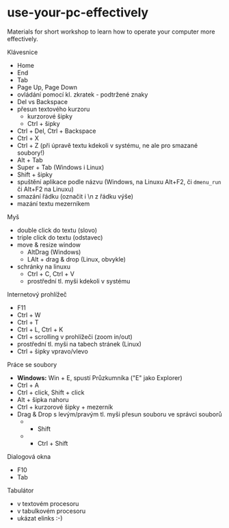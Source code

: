 # use-your-pc-effectively
Materials for short workshop to learn how to operate your computer more effectively.

Klávesnice
- Home
- End
- Tab
- Page Up, Page Down
- ovládání pomocí kl. zkratek - podtržené znaky
- Del vs Backspace
- přesun textového kurzoru
  - kurzorové šipky
  - Ctrl + šipky
- Ctrl + Del, Ctrl + Backspace
- Ctrl + X
- Ctrl + Z (při úpravě textu kdekoli v systému, ne ale pro smazané soubory!)
- Alt + Tab
- Super + Tab (Windows i Linux)
- Shift + šipky
- spuštění aplikace podle názvu (Windows, na Linuxu Alt+F2, či `dmenu_run` či Alt+F2 na Linuxu)
- smazání řádku (označit i \n z řádku výše)
- mazání textu mezerníkem


Myš
- double click do textu (slovo)
- triple click do textu (odstavec)
- move & resize window
  - AltDrag (Windows)
  - LAlt + drag & drop (Linux, obvykle)
- schránky na linuxu
  - Ctrl + C, Ctrl + V
  - prostřední tl. myši kdekoli v systému



Internetový prohlížeč
- F11
- Ctrl + W
- Ctrl + T
- Ctrl + L, Ctrl + K
- Ctrl + scrolling v prohlížeči (zoom in/out)
- prostřední tl. myši na tabech stránek (Linux)
- Ctrl + šipky vpravo/vlevo


Práce se soubory
- **Windows:** Win + E, spustí Průzkumníka ("E" jako Explorer)
- Ctrl + A
- Ctrl + click, Shift + click
- Alt + šipka nahoru
- Ctrl + kurzorové šipky + mezerník
- Drag & Drop s levým/pravým tl. myši přesun souboru ve správci souborů
  - + Shift
  - + Ctrl + Shift

Dialogová okna
- F10
- Tab

Tabulátor
- v textovém procesoru
- v tabulkovém procesoru
- ukázat elinks :-)

